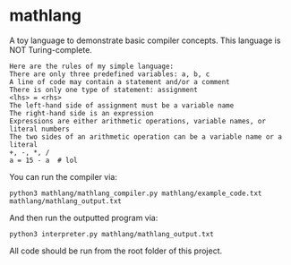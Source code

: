 # mathlang

A toy language to demonstrate basic compiler concepts.
This language is NOT Turing-complete.

```
Here are the rules of my simple language:
There are only three predefined variables: a, b, c
A line of code may contain a statement and/or a comment
There is only one type of statement: assignment
<lhs> = <rhs>
The left-hand side of assignment must be a variable name
The right-hand side is an expression
Expressions are either arithmetic operations, variable names, or literal numbers
The two sides of an arithmetic operation can be a variable name or a literal
+, -, *, /
a = 15 - a  # lol
```

You can run the compiler via:
```
python3 mathlang/mathlang_compiler.py mathlang/example_code.txt mathlang/mathlang_output.txt
```

And then run the outputted program via:
```
python3 interpreter.py mathlang/mathlang_output.txt
```

All code should be run from the root folder of this project.
